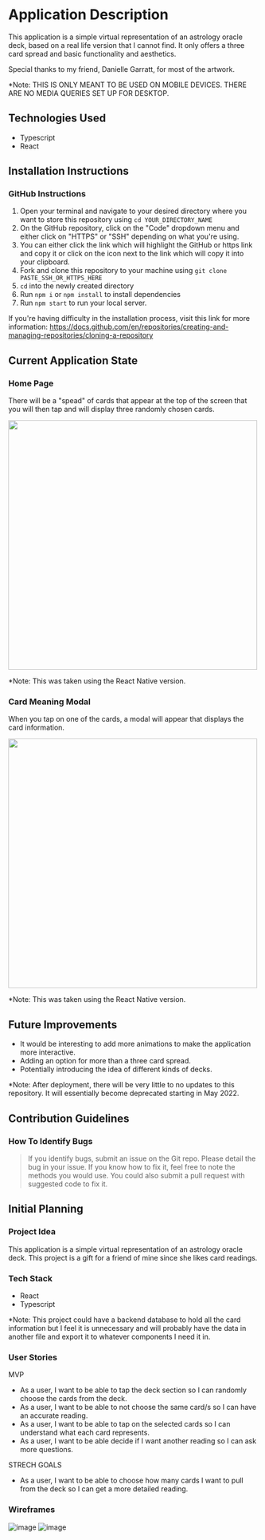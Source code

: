 # Application Description
This application is a simple virtual representation of an astrology oracle deck, based on a real life version that I cannot find.  It only offers a three card spread and basic functionality and aesthetics.

Special thanks to my friend, Danielle Garratt, for most of the artwork.

\*Note: THIS IS ONLY MEANT TO BE USED ON MOBILE DEVICES.  THERE ARE NO MEDIA QUERIES SET UP FOR DESKTOP.

## Technologies Used
- Typescript
- React

## Installation Instructions

### GitHub Instructions
1. Open your terminal and navigate to your desired directory where you want to store this repository using `cd YOUR_DIRECTORY_NAME`
2. On the GitHub repository, click on the "Code" dropdown menu and either click on "HTTPS" or "SSH" depending on what you're using.
3. You can either click the link which will highlight the GitHub or https link and copy it or click on the icon next to the link which will copy it into your clipboard.
4. Fork and clone this repository to your machine using `git clone PASTE_SSH_OR_HTTPS_HERE`
5. `cd` into the newly created directory
6. Run `npm i` or `npm install` to install dependencies
7. Run `npm start` to run your local server.

If you're having difficulty in the installation process, visit this link for more information:
https://docs.github.com/en/repositories/creating-and-managing-repositories/cloning-a-repository

## Current Application State

### Home Page
There will be a "spead" of cards that appear at the top of the screen that you will then tap and will display three randomly chosen cards.

<img src="https://user-images.githubusercontent.com/65789692/164115092-94eecb48-6850-4e2a-8926-5ff6a610340a.jpg" height="500">

\*Note: This was taken using the React Native version.

### Card Meaning Modal

When you tap on one of the cards, a modal will appear that displays the card information.

<img src="https://user-images.githubusercontent.com/65789692/164115603-e1506ffa-2a3e-4aad-8835-98f1c5818b3c.jpg" height="500">

\*Note: This was taken using the React Native version.

## Future Improvements

- It would be interesting to add more animations to make the application more interactive.
- Adding an option for more than a three card spread.
- Potentially introducing the idea of different kinds of decks.

\*Note: After deployment, there will be very little to no updates to this repository.  It will essentially become deprecated starting in May 2022.

## Contribution Guidelines

### How To Identify Bugs

> If you identify bugs, submit an issue on the Git repo. Please detail the bug in your issue. If you know how to fix it, feel free to note the methods you would use. You could also submit a pull request with suggested code to fix it.

## Initial Planning

### Project Idea
This application is a simple virtual representation of an astrology oracle deck.  This project is a gift for a friend of mine since she likes card readings.

### Tech Stack
- React
- Typescript

\*Note: This project could have a backend database to hold all the card information but I feel it is unnecessary and will probably have the data in another file and export it to whatever components I need it in.

### User Stories
MVP
- As a user, I want to be able to tap the deck section so I can randomly choose the cards from the deck.
- As a user, I want to be able to not choose the same card/s so I can have an accurate reading.
- As a user, I want to be able to tap on the selected cards so I can understand what each card represents.
- As a user, I want to be able decide if I want another reading so I can ask more questions.

STRECH GOALS
- As a user, I want to be able to choose how many cards I want to pull from the deck so I can get a more detailed reading.

### Wireframes

![image](https://user-images.githubusercontent.com/65789692/155013036-3982cdfd-46ea-44b8-befb-6fd4a7d94f30.png)
![image](https://user-images.githubusercontent.com/65789692/155013166-a8e30e01-ada7-4a45-8fdb-99c9f2923f67.png)